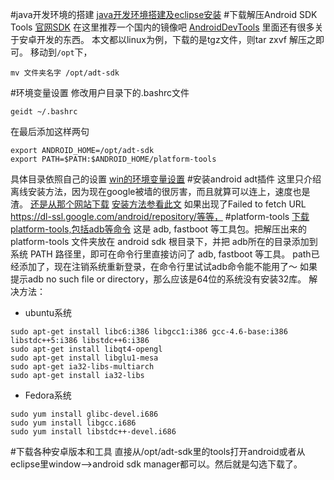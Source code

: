 #java开发环境的搭建
[java开发环境搭建及eclipse安装][0]
#下载解压Android SDK Tools 
[官网SDK][1]
在这里推荐一个国内的镜像吧
[AndroidDevTools][2]
里面还有很多关于安卓开发的东西。
本文都以linux为例，下载的是tgz文件，则tar zxvf 解压之即可。
移动到`/opt`下，
```
mv 文件夹名字 /opt/adt-sdk
```
#环境变量设置
修改用户目录下的.bashrc文件
```
geidt ~/.bashrc
```
在最后添加这样两句
```
export ANDROID_HOME=/opt/adt-sdk
export PATH=$PATH:$ANDROID_HOME/platform-tools
```
具体目录依照自己的设置
[win的环境变量设置][3]
#安装android adt插件
这里只介绍离线安装方法，因为现在google被墙的很厉害，而且就算可以连上，速度也是渣。
[还是从那个网站下载][4]
[安装方法参看此文][5]
如果出现了Failed to fetch URL https://dl-ssl.google.com/android/repository/等等，
#platform-tools
[下载platform-tools,包括adb等命令][6]
这是 adb, fastboot 等工具包。把解压出来的 platform-tools 文件夹放在 android sdk 根目录下，并把 adb所在的目录添加到系统 PATH 路径里，即可在命令行里直接访问了 adb, fastboot 等工具。
path已经添加了，现在注销系统重新登录，在命令行里试试adb命令能不能用了～
如果提示adb no such file or directory，那么应该是64位的系统没有安装32库。
解决方法：

+ ubuntu系统
```
sudo apt-get install libc6:i386 libgcc1:i386 gcc-4.6-base:i386 libstdc++5:i386 libstdc++6:i386
sudo apt-get install libqt4-opengl
sudo apt-get install libglu1-mesa
sudo apt-get ia32-libs-multiarch
sudo apt-get install ia32-libs
```
+ Fedora系统
```
sudo yum install glibc-devel.i686
sudo yum install libgcc.i686
sudo yum install libstdc++-devel.i686
```
#下载各种安卓版本和工具
直接从/opt/adt-sdk里的tools打开android或者从eclipse里window–>android sdk manager都可以。然后就是勾选下载了。


[0]: http://www.findspace.name/easycoding/155 "java开发环境搭建及eclipse安装"
[1]: http://developer.android.com/sdk/index.html 
[2]: http://www.androiddevtools.cn/#sdk-tools "安卓镜像"
[3]: http://www.findspace.name/res/360
[4]: http://www.androiddevtools.cn/#adt-plugin
[5]: http://www.findspace.name/res/687
[6]: http://www.androiddevtools.cn/#sdk-platform-tools
